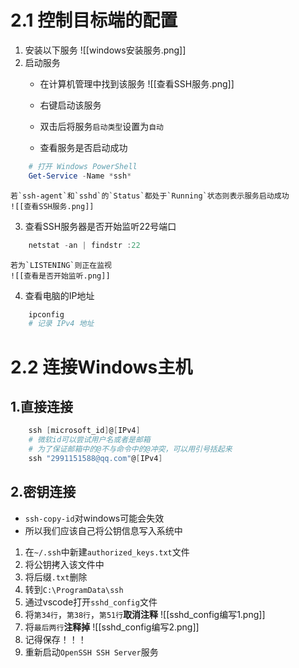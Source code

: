 # 2.1 控制目标端的配置
1. 安装以下服务
![[windows安装服务.png]]
2. 启动服务
	* 在计算机管理中找到该服务
	![[查看SSH服务.png]]

	* 右键启动该服务
	* 双击后将服务`启动类型`设置为`自动`
	* 查看服务是否启动成功
```powershell
	# 打开 Windows PowerShell
	Get-Service -Name *ssh*
```

```ad-tip
若`ssh-agent`和`sshd`的`Status`都处于`Running`状态则表示服务启动成功
![[查看SSH服务.png]]
```
3. 查看SSH服务器是否开始监听22号端口
```powershell
	netstat -an | findstr :22
```

```ad-tip
若为`LISTENING`则正在监视
![[查看是否开始监听.png]]
```
4. 查看电脑的IP地址
```powershell
	ipconfig
	# 记录 IPv4 地址
```

# 2.2 连接Windows主机
## 1.直接连接
```powershell
	ssh [microsoft_id]@[IPv4]
	# 微软id可以尝试用户名或者是邮箱
	# 为了保证邮箱中的@不与命令中的@冲突，可以用引号括起来
	ssh "2991151588@qq.com"@[IPv4]
```

## 2.密钥连接
* `ssh-copy-id`对windows可能会失效
* 所以我们应该自己将公钥信息写入系统中
1. 在`~/.ssh`中新建`authorized_keys.txt`文件
2. 将公钥拷入该文件中
3. 将后缀`.txt`删除
4. 转到`C:\ProgramData\ssh`
5. 通过vscode打开`sshd_config`文件
6. 将`第34行`，`第38行`，`第51行`**取消注释**
![[sshd_config编写1.png]]
7. 将`最后两行`**注释掉**
![[sshd_config编写2.png]]
8. 记得保存！！！
9. 重新启动`OpenSSH SSH Server`服务